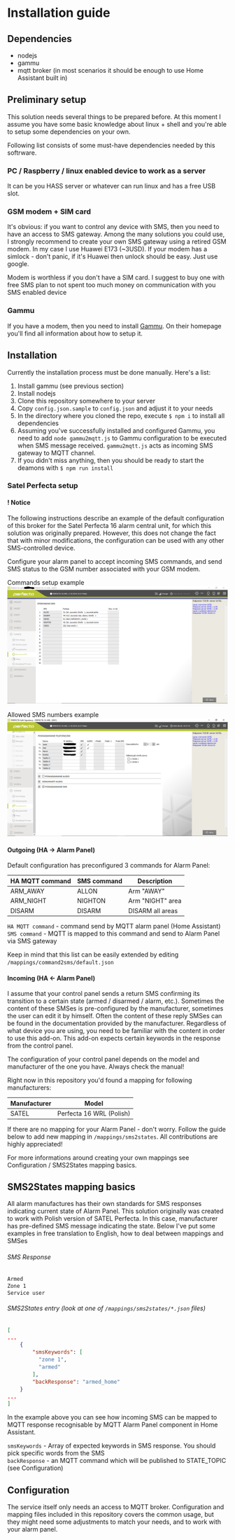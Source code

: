 # Installation guide

## Dependencies
* nodejs
* gammu
* mqtt broker (in most scenarios it should be enough to use Home Assistant built in)

## Preliminary setup
This solution needs several things to be prepared before. At this moment I assume you have 
some basic knowledge about linux + shell and you're able to setup some dependencies on your own.

Following list consists of some must-have dependencies needed by this softrware.
 
### PC / Raspberry  / linux enabled device to work as a server
It can be you HASS server or whatever can run linux and has a free USB slot.
 
### GSM modem + SIM card

It's obvious: if you want to control any device with SMS, then you need to have 
an access to SMS gateway. Among the many solutions you could use, I strongly recommend to create 
your own SMS gateway using a retired GSM modem. 
In my case I use Huawei E173 (~3USD). If your modem has a simlock - don't panic, 
if it's Huawei then unlock should be easy. Just use google.

Modem is worthless if you don't have a SIM card. I suggest to buy one with free SMS plan 
to not spent too much money on communication with you SMS enabled device

### Gammu
If you have a modem, then you need to install [Gammu](https://docs.gammu.org/). 
On their homepage you'll find all information about how to setup it.

## Installation
Currently the installation process must be done manually. Here's a list:

1. Install gammu (see previous section)
2. Install nodejs
3. Clone this repository somewhere to your server
4. Copy `config.json.sample` to `config.json` and adjust it to your needs
5. In the directory where you cloned the repo, execute `$ npm i` to install all dependencies
6. Assuming you've successfully installed and configured Gammu, you need to add `node gammu2mqtt.js` to
Gammu configuration to be executed when SMS message received. `gammu2mqtt.js` acts as incoming 
SMS gateway to MQTT channel.
7. If you didn't miss anything, then you should be ready to start the deamons with `$ npm run install`

### Satel Perfecta setup

#### ! Notice
The following instructions describe an example of the default configuration of this broker for the Satel Perfecta 16 alarm central unit, for which this solution was originally prepared. However, this does not change the fact that with minor modifications, the configuration can be used with any other SMS-controlled device.

Configure your alarm panel to accept incoming SMS commands, and send SMS status 
to the GSM number associated with your GSM modem.

Commands setup example
![image](commands.png)

Allowed SMS numbers example
![image](numbers.png)

#### Outgoing (HA -> Alarm Panel)
Default configuration has preconfigured 3 commands for Alarm Panel:

| HA MQTT command | SMS command | Description       |
|-----------------|-------------|-------------------|
| ARM_AWAY        | ALLON       | Arm "AWAY"        |
| ARM_NIGHT       | NIGHTON     | Arm "NIGHT" area  |
| DISARM          | DISARM      | DISARM all areas  |

`HA MQTT command` - command send by MQTT alarm panel (Home Assistant)  
`SMS command` - MQTT is mapped to this command and send to Alarm Panel via SMS gateway

Keep in mind that this list can be easily extended by editing `/mappings/command2sms/default.json`

#### Incoming (HA <- Alarm Panel)
I assume that your control panel sends a return SMS confirming its transition to a 
certain state (armed / disarmed / alarm, etc.). Sometimes the content of these SMSes is pre-configured 
by the manufacturer, sometimes the user can edit it by himself. Often the content of these reply 
SMSes can be found in the documentation provided by the manufacturer. Regardless of what device 
you are using, you need to be familiar with the content in order to use this add-on. 
This add-on expects certain keywords in the response from the control panel.

The configuration of your control panel depends on the model and manufacturer of the one you have. 
Always check the manual!

Right now in this repository you'd found a mapping for following manufacturers:

| Manufacturer | Model                     |
|--------------|---------------------------|
| SATEL        | Perfecta 16 WRL (Polish)  |

If there are no mapping for your Alarm Panel - don't worry. Follow the guide below to add new mapping 
in `/mappings/sms2states`. All contributions are highly appreciated!

For more informations around creating your own mappings see Configuration / SMS2States 
mapping basics.

## SMS2States mapping basics
All alarm manufactures has their own standards for SMS responses indicating current state of Alarm Panel. 
This solution originally was created to work with Polish version of SATEL Perfecta. 
In this case, manufacturer has pre-defined SMS message indicating the state. Below I've put some
examples in free translation to English, how to deal between mappings and SMSes

###### SMS Response
```
Armed
Zone 1
Service user
```

###### SMS2States entry (look at  one of `/mappings/sms2states/*.json` files)
```json
[
...
    {
        "smsKeywords": [
          "zone 1",
          "armed"
        ],
        "backResponse": "armed_home"
    }
...
]
```

In the example above you can see how incoming SMS can be mapped to MQTT response recognisable 
by MQTT Alarm Panel component in Home Assistant.

`smsKeywords` - Array of expected keywords in SMS response.
You should pick specific words from the SMS  
`backResponse` - an MQTT command which will be published to STATE_TOPIC (see Configuration) 
 
## Configuration
The service itself only needs an access to MQTT broker. Configuration and mapping files included in this repository covers the common usage, but they might need some adjustments to match your needs, and to work with your alarm panel. 
